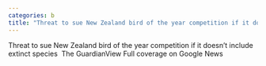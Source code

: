 ```yaml
---
categories: b
title: "Threat to sue New Zealand bird of the year competition if it doesn’t include extinct species  The Guardian"
---
```

Threat to sue New Zealand bird of the year competition if it doesn’t include extinct species&nbsp;&nbsp;The GuardianView Full coverage on Google News